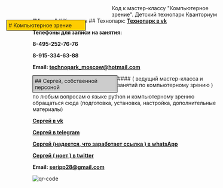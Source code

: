  <!DOCTYPE HTML>
<html>
<head>

  <style type="text/css">
   .block1 { 
    width: 200px; 
    background: #ccc;
    padding: 5px;
    padding-right: 20px; 
    border: solid 1px black; 
    float: left;
   }
   .block2 { 
    width: 200px; 
    background: #fc0; 
    padding: 5px; 
    border: solid 1px black; 
    float: left; 
    position: relative; 
    top: 40px; 
    left: -70px; 
   }
  </style> 
 
 </head>
<body>
<div class="block2"># Компьютерное зрение </div>  
Код к мастер-классу "Компьютерное зрение".  Детский технопарк Кванториум "Москва"
# Контакты
## Технопарк: 
<b><a href= https://vk.com/technopark_moscow> Технопарк в vk</a> <p></b>
<b>Телефоны для записи на занятия:</b>
 <b><p>8-495-252-76-76 </p></b>
 <b><p>8-915-334-63-88 </p></b>

 <b><p> Email: <a href= mailto:seripp28@gmail.com> technopark_moscow@hotmail.com </a></p></b>

 
<div class="block1"> ## Сергей, собственной персоной </div> 
#### ( ведущий мастер-класса и занятий по компьютерному зрению )

<p> по любым вопросам о языке python и компьютерному зрению обращаться сюда (подготовка, установка, настройка, дополнительные материалы) </p>

<b><a href= https://vk.com/serghjo> Сергей в vk</a> <p></b>
<b><a href= https://t.me/SergIppolitov> Сергей в telegram</a> <p></b>
<b><a href= https://wa.me/qr/QGXH5YUT63ERF1> Сергей (надеется, что заработает ссылка ) в whatsApp </a> <p></b>
<b><a href= https://twitter.com/SerghjyStrange> Сергей ( ноет ) в twitter</a> <p></b>

<b><p>Email: <a href= mailto:seripp28@gmail.com>  seripp28@gmail.com</a></p></b>


![qr-code](https://user-images.githubusercontent.com/63306343/169300638-6d5d0264-3d13-4d46-bd7f-8b68b14543ce.gif)
</body>
</html>
